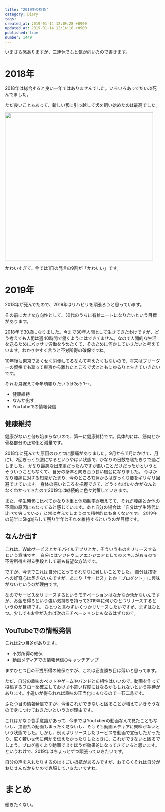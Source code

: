 ```yaml
---
title: "2019年の抱負"
category: Diary
tags: 
created_at: 2019-01-14 12:09:28 +0900
updated_at: 2019-01-14 12:16:18 +0900
published: true
number: 1449
---
```


いまさら感ありますが、三連休でふと気が向いたので書きます。

# 2018年

2018年は総合すると良い一年ではありませんでした。いろいろあってだいぶ死んでました。

ただ良いこともあって、新しい家に引っ越して犬を飼い始めたのは最高でした。

<img src="https://img.esa.io/uploads/production/attachments/1679/2019/01/14/4429/6596a94e-01bf-4a3d-abb7-ef58aadc6bbb.JPG" width="480">

かわいすぎて、今では1日の発言の9割が「かわいい」です。

# 2019年

2018年が死んでたので、2019年はリハビリを頑張ろうと思っています。

その前に大きな方向性として、30代のうちに有給ニートになりたいという目標があります。

2018年で30歳になりました。今まで30年人間として生きてきたわけですが、どう考えても人間は週40時間で働くようにはできてません。なので人間的な生活を送るためにバッサリ労働をやめたくて、そのために何かしていきたいと考えています。わかりやすく言うと不労所得の確保ですね。

10年後も東京であくせく労働してるなんて考えたくもないので、将来はブリーダーの資格でも取って東京から離れたところで犬とともにゆるりと生きていきたいです。

それを見据えて今年頑張りたいのは次の3つ。

* 健康維持
* なんか出す
* YouTubeでの情報発信

## 健康維持

健康がないと何も始まらないので、第一に健康維持です。具体的には、筋肉とか骨格部分の正常化と減量です。

2018年に死んでた原因のひとつに腰痛がありました。9月から11月にかけて、月に1、2回ぎっくり腰になるというやばい状態で、かなりの日数を寝たきりで過ごしました。
かなり最悪な出来事だったんですが悪いことだけだったかというとそういうこともなくて、自分の身体と向き合う良い機会になりました。
今はかなり腰痛に対する知見がたまり、今のところ12月からはぎっくり腰をギリギリ回避できています。
身体の悪いところを把握できて、どうすればいいかがなんとなくわかってきたので2019年は継続的に色々対策していきます。

また、学生時代に比べてかなり体重と体脂肪率が増えてて、それが腰痛とか他の不調の原因にもなってると感じています。あと自分の場合は「自分は学生時代に比べて劣っている」と常に考えてしまうので精神的にも良くないです。
2019年の前半に5kg減らして残り半年はそれを維持するというのが目標です。


## なんか出す

これは、Webサービスとかモバイルアプリとか、そういうものをリリースするという意味です。
自分にはソフトウェアエンジニアとしてのスキルがあるので不労所得を得る手段として最も有望な方法です。

ですが、今までこれは自分にとってそれなりに難しいことでした。
自分は技術への好奇心は尽きないんですが、あまり「サービス」とか「プロダクト」に興味がないというのが理由です。

なのでサービスをリリースするというモチベーションはなかなか湧かないんですが、お金を得るという強い気持ちを持って2019年に何かひとつリリースするというのが目標です。
ひとつと言わずいくつかリリースしたいですが、まずはひとつ。少しでもお金が入れば次のモチベーションにもなるはずなので。


## YouTubeでの情報発信

これは2つ目的があります。

* 不労所得の確保
* 動画メディアでの情報発信のキャッチアップ

まずひとつ目の不労所得の確保ですが、これは正直勝ち目は薄いと思ってます。

ただ、自分の趣味のペットやゲームやバンドとの相性はいいので、動画を作って投稿するフローを確立しておけば小遣い程度にはなるかもしれないという期待があります。小遣いが得られれば趣味の正当化にもなるので一石二鳥です。

ふたつ目の情報発信ですが、今後これができないと困ることが増えていきそうなので身につけておきたいというのが理由です。

これはかなり苦手意識があって、今まではYouTuberの動画なんて見たこともないし、技術系の動画もまったく見ないし、そもそも動画メディアに興味がないという状態でした。しかし、例えばリリースしたサービスを動画で宣伝したかったり、広く若い世代に何かを伝えたかったりしたときに、これができないと困るでしょう。ブログ書くより動画で出すほうが効果的になってきていると思います。というわけで、2019年はちょっとずつ頑張っていきたいです。

自分の声を入れたりするのはすごい抵抗があるんですが、おそらくそれは自分がおじさんだからなので克服していきたいですね。

# まとめ

働きたくない。


